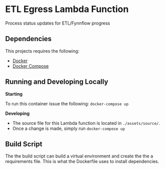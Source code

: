 # ETL Egress Lambda Function

Process status updates for ETL/Fynnflow progress

## Dependencies

This projects requires the following:

- [Docker](https://docs.docker.com/docker-for-mac/install/)
- [Docker Compose](https://docs.docker.com/compose/install/)

## Running and Developing Locally

__Starting__

To run this container issue the following: `docker-compose up`

__Developing__

- The source file for this Lambda function is located in `./assets/source/`. 
- Once a change is made, simply run `docker-compose up`

## Build Script

The the build script can build a virtual environment and create the the a requirements file. This is what the Dockerfile uses to install dependencies.
